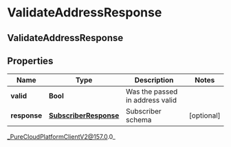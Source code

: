 # ValidateAddressResponse

## ValidateAddressResponse

## Properties

|Name | Type | Description | Notes|
|------------ | ------------- | ------------- | -------------|
| **valid** | **Bool** | Was the passed in address valid | |
| **response** | [**SubscriberResponse**](SubscriberResponse) | Subscriber schema | [optional] |



_PureCloudPlatformClientV2@157.0.0_
